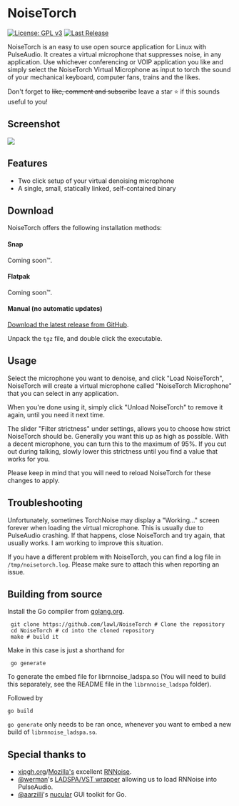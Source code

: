 # NoiseTorch

[![License: GPL v3](https://img.shields.io/badge/License-GPLv3-blue.svg)](https://www.gnu.org/licenses/gpl-3.0)
[![Last Release](https://img.shields.io/github/v/release/lawl/NoiseTorch?label=latest&style=flat-square)](https://github.com/lawl/NoiseTorch/releases)

NoiseTorch is an easy to use open source application for Linux with PulseAudio. It creates a virtual microphone that suppresses noise, in any application. Use whichever conferencing or VOIP application you like and simply select the NoiseTorch Virtual Microphone as input to torch the sound of your mechanical keyboard, computer fans, trains and the likes.

Don't forget to ~~like, comment and subscribe~~ leave a star ⭐ if this sounds useful to you! 

## Screenshot

![](https://i.imgur.com/uyLdB9P.png)

## Features
* Two click setup of your virtual denoising microphone
* A single, small, statically linked, self-contained binary

## Download

NoiseTorch offers the following installation methods:

#### Snap

Coming soon™.

#### Flatpak

Coming soon™.

#### Manual (no automatic updates)
[Download the latest release from GitHub](https://github.com/lawl/NoiseTorch/releases).

Unpack the `tgz` file, and double click the executable.

## Usage

Select the microphone you want to denoise, and click "Load NoiseTorch", NoiseTorch will create a virtual microphone called "NoiseTorch Microphone" that you can select in any application.

When you're done using it, simply click "Unload NoiseTorch" to remove it again, until you need it next time.

The slider "Filter strictness" under settings, allows you to choose how strict NoiseTorch should be. Generally you want this up as high as possible. With a decent microphone, you can turn this to the maximum of 95%. If you cut out during talking, slowly lower this strictness until you find a value that works for you.

Please keep in mind that you will need to reload NoiseTorch for these changes to apply.

## Troubleshooting

Unfortunately, sometimes TorchNoise may display a "Working..." screen forever when loading the virtual microphone. This is usually due to PulseAudio crashing. If that happens, close NoiseTorch and try again, that usually works. I am working to improve this situation.

If you have a different problem with NoiseTorch, you can find a log file in `/tmp/noisetorch.log`. Please make sure to attach this when reporting an issue.

## Building from source

Install the Go compiler from [golang.org](https://golang.org/).

```shell
 git clone https://github.com/lawl/NoiseTorch # Clone the repository
 cd NoiseTorch # cd into the cloned repository
 make # build it
 ```

 Make in this case is just a shorthand for

 ```shell
  go generate
 ```
  To generate the embed file for librnnoise_ladspa.so (You will need to build this separately, see the README file in the `librnnoise_ladspa` folder).
 
  Followed by

  ```shell
  go build
  ```
  
  `go generate` only needs to be ran once, whenever you want to embed a new build of `librnnoise_ladspa.so`.


## Special thanks to

* [xipgh.org](https://xiph.org)/[Mozilla's](https://mozilla.org) excellent [RNNoise](https://jmvalin.ca/demo/rnnoise/).
* [@werman](https://github.com/werman/)'s [LADSPA/VST wrapper](https://github.com/werman/noise-suppression-for-voice/) allowing us to load RNNoise into PulseAudio.
* [@aarzilli](https://github.com/aarzilli/)'s [nucular](https://github.com/aarzilli/nucular) GUI toolkit for Go.